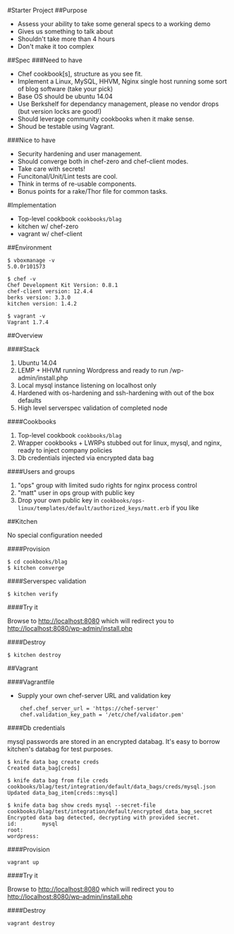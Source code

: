 #Starter Project
##Purpose
  * Assess your ability to take some general specs to a working demo
  * Gives us something to talk about
  * Shouldn't take more than 4 hours
  * Don't make it too complex

##Spec
###Need to have
  * Chef cookbook[s], structure as you see fit.
  * Implement a Linux, MySQL, HHVM, Nginx single host running some sort of blog software (take your pick)
  * Base OS should be ubuntu 14.04
  * Use Berkshelf for dependancy management, please no vendor drops (but version locks are good!)
  * Should leverage community cookbooks when it make sense.
  * Shoud be testable using Vagrant.
 
###Nice to have
  * Security hardening and user management.
  * Should converge both in chef-zero and chef-client modes.
  * Take care with secrets!
  * Funcitonal/Unit/Lint tests are cool.
  * Think in terms of re-usable components.
  * Bonus points for a rake/Thor file for common tasks.

#Implementation

* Top-level cookbook `cookbooks/blag`
* kitchen w/ chef-zero
* vagrant w/ chef-client

##Environment

```
$ vboxmanage -v
5.0.0r101573

$ chef -v
Chef Development Kit Version: 0.8.1
chef-client version: 12.4.4
berks version: 3.3.0
kitchen version: 1.4.2

$ vagrant -v
Vagrant 1.7.4

```

##Overview

####Stack

1. Ubuntu 14.04
1. LEMP + HHVM running Wordpress and ready to run /wp-admin/install.php
1. Local mysql instance listening on localhost only
1. Hardened with os-hardening and ssh-hardening with out of the box defaults
1. High level serverspec validation of completed node

####Cookbooks

1. Top-level cookbook `cookbooks/blag`
1. Wrapper cookbooks + LWRPs stubbed out for linux, mysql, and nginx, ready to inject company policies
1. Db credentials injected via encrypted data bag

####Users and groups

1. "ops" group with limited sudo rights for nginx process control
1. "matt" user in ops group with public key
1. Drop your own public key in `cookbooks/ops-linux/templates/default/authorized_keys/matt.erb` if you like

##Kitchen

No special configuration needed

####Provision

```
$ cd cookbooks/blag
$ kitchen converge
```

####Serverspec validation

```
$ kitchen verify
```

####Try it

Browse to <http://localhost:8080> which will redirect you to <http://localhost:8080/wp-admin/install.php>

####Destroy

```
$ kitchen destroy
```

##Vagrant

####Vagrantfile

* Supply your own chef-server URL and validation key

```
    chef.chef_server_url = 'https://chef-server'
    chef.validation_key_path = '/etc/chef/validator.pem'
```

####Db credentials

mysql passwords are stored in an encrypted databag. It's easy to borrow kitchen's databag for test purposes.

```
$ knife data bag create creds
Created data_bag[creds]

$ knife data bag from file creds cookbooks/blag/test/integration/default/data_bags/creds/mysql.json
Updated data_bag_item[creds::mysql]

$ knife data bag show creds mysql --secret-file cookbooks/blag/test/integration/default/encrypted_data_bag_secret
Encrypted data bag detected, decrypting with provided secret.
id:        mysql
root:      
wordpress: 

```

####Provision

`vagrant up`

####Try it

Browse to <http://localhost:8080> which will redirect you to <http://localhost:8080/wp-admin/install.php>

####Destroy

`vagrant destroy`


